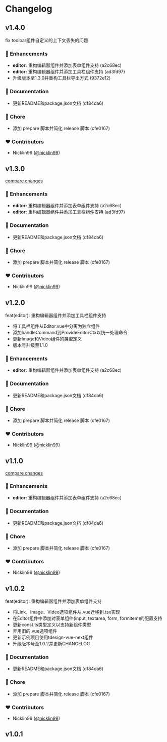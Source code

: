 # Changelog


## v1.4.0

fix toolbar组件自定义的上下文丢失的问题

### 🚀 Enhancements

- **editor:** 重构编辑器组件并添加表单组件支持 (a2c68ec)
- **editor:** 重构编辑器组件并添加工具栏组件支持 (ad3fd97)
- 升级版本至1.3.0并重构工具栏导出方式 (9372e12)

### 📖 Documentation

- 更新README和package.json文档 (df84da6)

### 🏡 Chore

- 添加 prepare 脚本并简化 release 脚本 (cfe0167)

### ❤️ Contributors

- Nicklin99 ([@nicklin99](https://github.com/nicklin99))

## v1.3.0

[compare changes](https://undefined/undefined/compare/v1.0.1...v1.3.0)

### 🚀 Enhancements

- **editor:** 重构编辑器组件并添加表单组件支持 (a2c68ec)
- **editor:** 重构编辑器组件并添加工具栏组件支持 (ad3fd97)

### 📖 Documentation

- 更新README和package.json文档 (df84da6)

### 🏡 Chore

- 添加 prepare 脚本并简化 release 脚本 (cfe0167)

### ❤️ Contributors

- Nicklin99 ([@nicklin99](https://github.com/nicklin99))

## v1.2.0

feat(editor): 重构编辑器组件并添加工具栏组件支持

- 将工具栏组件从Editor.vue中分离为独立组件
- 添加handleCommand到ProvideEditorCtx以统一处理命令
- 更新Image和Video组件的类型定义
- 版本号升级至1.1.0

### 🚀 Enhancements

- **editor:** 重构编辑器组件并添加表单组件支持 (a2c68ec)

### 📖 Documentation

- 更新README和package.json文档 (df84da6)

### 🏡 Chore

- 添加 prepare 脚本并简化 release 脚本 (cfe0167)

### ❤️ Contributors

- Nicklin99 ([@nicklin99](https://github.com/nicklin99))

## v1.1.0

[compare changes](https://undefined/undefined/compare/v1.0.1...v1.1.0)

### 🚀 Enhancements

- **editor:** 重构编辑器组件并添加表单组件支持 (a2c68ec)

### 📖 Documentation

- 更新README和package.json文档 (df84da6)

### 🏡 Chore

- 添加 prepare 脚本并简化 release 脚本 (cfe0167)

### ❤️ Contributors

- Nicklin99 ([@nicklin99](https://github.com/nicklin99))

## v1.0.2

feat(editor): 重构编辑器组件并添加表单组件支持

- 将Link、Image、Video选项组件从.vue迁移到.tsx实现
- 在Editor组件中添加对表单组件(input, textarea, form, formitem)的配置支持
- 更新const.ts类型定义以支持新组件类型
- 弃用旧的.vue选项组件
- 更新示例项目使用tdesign-vue-next组件
- 升级版本号至1.0.2并更新CHANGELOG

### 📖 Documentation

- 更新README和package.json文档 (df84da6)

### 🏡 Chore

- 添加 prepare 脚本并简化 release 脚本 (cfe0167)

### ❤️ Contributors

- Nicklin99 ([@nicklin99](https://github.com/nicklin99))

## v1.0.1

